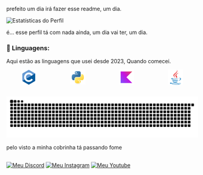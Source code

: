 prefeito um dia irá fazer esse readme, um dia.

![Estatísticas do Perfil](https://github-readme-stats.vercel.app/api?username=ohugoleonardo&show_icons=true&theme=dracula)

é… esse perfil tá com nada ainda, um dia vai ter, um dia.

### 🚀 Linguagens:
Aqui estão as linguagens que usei desde 2023, Quando comecei.

<div style="display: flex; justify-content: space-around; align-items: center; gap: 10px;">
  <img src="https://raw.githubusercontent.com/devicons/devicon/refs/heads/master/icons/c/c-original.svg" alt="C" width="40" height="40">
  <img src="https://raw.githubusercontent.com/devicons/devicon/refs/heads/master/icons/python/python-original.svg" alt="Python" width="40" height="40">
  <img src="https://raw.githubusercontent.com/devicons/devicon/refs/heads/master/icons/kotlin/kotlin-original.svg" alt="Kotlin" width="40" height="40">
  <img src="https://raw.githubusercontent.com/devicons/devicon/refs/heads/master/icons/java/java-original.svg" alt="Java" width="40" height="40">
</div>

##
![GitHub Snake Animation](https://raw.githubusercontent.com/ohugoleonardo/ohugoleonardo/refs/heads/output/github-contribution-grid-snake-dark.svg)

pelo visto a minha cobrinha tá passando fome
##

[![Meu Discord](https://img.shields.io/badge/Discord-7289DA?style=for-the-badge&logo=discord&logoColor=white)](https://discord.com/users/1196183867787333664/)
[![Meu Instagram](https://img.shields.io/badge/Instagram-E4405F?style=for-the-badge&logo=instagram&logoColor=white)](https://instagram.com/el_hugomvp/)
[![Meu Youtube](https://img.shields.io/badge/YouTube-FF0000?style=for-the-badge&logo=youtube&logoColor=white)](https://m.youtube.com/@mrprefeitogamerbr)
